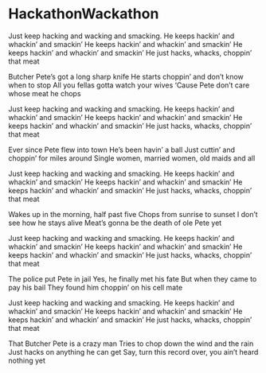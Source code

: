 HackathonWackathon
==================

Just keep hacking and wacking and smacking. 
He keeps hackin’ and whackin’ and smackin’
He keeps hackin’ and whackin’ and smackin’
He keeps hackin’ and whackin’ and smackin’
He just hacks, whacks, choppin’ that meat

Butcher Pete’s got a long sharp knife
He starts choppin’ and don’t know when to stop
All you fellas gotta watch your wives
‘Cause Pete don’t care whose meat he chops

Just keep hacking and wacking and smacking. 
He keeps hackin’ and whackin’ and smackin’
He keeps hackin’ and whackin’ and smackin’
He keeps hackin’ and whackin’ and smackin’
He just hacks, whacks, choppin’ that meat

Ever since Pete flew into town
He’s been havin’ a ball
Just cuttin’ and choppin’ for miles around
Single women, married women, old maids and all

Just keep hacking and wacking and smacking. 
He keeps hackin’ and whackin’ and smackin’
He keeps hackin’ and whackin’ and smackin’
He keeps hackin’ and whackin’ and smackin’
He just hacks, whacks, choppin’ that meat

Wakes up in the morning, half past five
Chops from sunrise to sunset
I don’t see how he stays alive
Meat’s gonna be the death of ole Pete yet

Just keep hacking and wacking and smacking. 
He keeps hackin’ and whackin’ and smackin’
He keeps hackin’ and whackin’ and smackin’
He keeps hackin’ and whackin’ and smackin’
He just hacks, whacks, choppin’ that meat

The police put Pete in jail
Yes, he finally met his fate
But when they came to pay his bail
They found him choppin’ on his cell mate

Just keep hacking and wacking and smacking. 
He keeps hackin’ and whackin’ and smackin’
He keeps hackin’ and whackin’ and smackin’
He keeps hackin’ and whackin’ and smackin’
He just hacks, whacks, choppin’ that meat

That Butcher Pete is a crazy man
Tries to chop down the wind and the rain
Just hacks on anything he can get
Say, turn this record over, you ain’t heard nothing yet
